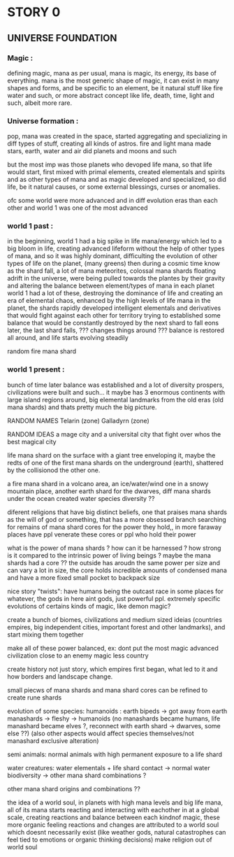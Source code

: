 # STORY 0

## UNIVERSE FOUNDATION

### Magic : 

defining magic, mana as per usual, mana is magic, its energy, its base of everything.
mana is the most generic shape of magic, it can exist in many shapes and forms, and be specific to an element,
be it natural stuff 
like fire water and such,
or more abstract concept 
like life, death, time, light 
and such, albeit more rare.

### Universe formation :

pop, mana was created in the space, started aggregating and specializing in diff types of stuff, creating all kinds of astros.
fire and light mana made stars, earth, water and air did planets and moons and such

but the most imp was those planets who devoped life mana, so that life would start, first mixed with primal elements, created elementals and spirits and as other types of mana and as magic developed and specialized, so did life, be it natural causes, or some external blessings, curses or anomalies.

ofc some world were more advanced and in diff evolution eras than each other and world 1 was one of the most advanced

### world 1 past :

in the beginning, world 1 had a big spike in life mana/energy which led to a big bloom in life, creating advanced lifeform without the help of other types of mana, and so it was highly dominant, difficulting the evolution of other types of life on the planet, (many greens)
then during a cosmic time know as the shard fall, a lot of mana meteorites, colossal mana shards floating adrift in the universe, were being pulled towards the plantes by their gravity and altering the balance between element/types of mana in each planet
world 1 had a lot of these, destroying the dominance of life and creating an era of elemental chaos, enhanced by the high levels of life mana in the planet, the shards rapidly developed intelligent elementals and derivatives that would fight against each other for territory trying to established some balance that would be constantly destroyed by the next shard to fall
eons later, the last shard falls, ??? changes things around ??? balance is restored all around, and life starts evolving steadily

random fire mana shard

### world 1 present :

bunch of time later balance was established and a lot of diversity prospers, civilizations were built and such...
it maybe has 3 enormous continents with large island regions around, big elemental landmarks from the old eras (old mana shards) and thats pretty much the big picture.

RANDOM NAMES
Telarin (zone)
Galladyrn (zone)

RANDOM IDEAS
a mage city and a universital city that fight over whos the best magical city

life mana shard on the surface with a giant tree enveloping it, maybe the redts of one of the first mana shards on the underground (earth), shattered by the collisionod the other one.

a fire mana shard in a volcano area, an ice/water/wind one in a snowy mountain place, another earth shard for the dwarves, diff mana shards under the ocean created water species diversity ??

diferent religions that have big distinct beliefs, one that praises mana shards as the will of god or something, that has a more obsessed branch searching for remains of mana shard cores for the power they hold,, in more faraway places have ppl venerate these cores or ppl who hold their power

what is the power of mana shards ? how can it be harnessed ? how strong is it compared to the intrinsic power of living beings ? maybe the mana shards had a core ?? the outside has aroudn the same power per size and can vary a lot in size, the core holds incredible amounts of condensed mana and have a more fixed small pocket to backpack size

nice story "twists": have humans being the outcast race in some places for whatever, 
the gods in here aint gods, just powerful ppl.
extremely specific evolutions of certains kinds of magic, like demon magic? 

create a bunch of biomes, civilizations and medium sized ideias (countries  empires, big independent cities, important forest and other landmarks), and start mixing them together

make all of these power balanced, ex: dont put the most magic advanced civilization close to an enemy magic less country

create history not just story, which empires first began, what led to it and how borders and landscape change.

small piecws of mana shards and mana shard cores can be refined to create rune shards

evolution of some species:
humanoids :
earth bipeds -> got away from earth manashards -> fleshy -> humanoids (no manashards became humans, life manashard became elves ?, reconnect with earth shard -> dwarves, some else ??) (also other aspects would affect species themselves/not manashard exclusive alteration)

semi animals:
normal animals with high permanent exposure to a life shard

water creatures:
water elementals + life shard contact -> normal water biodiversity -> other mana shard combinations ? 

other mana shard origins and combinations ??

the idea of a world soul, in planets with high mana levels and big life mana, all of its mana starts reacting and interacting with eachother in at a global scale, creating reactions and balance between each kindnof magic, these more organic feeling reactions and changes are attributed to a world soul which doesnt necessarily exist (like weather gods, natural catastrophes can feel tied to emotions or organic thinking decisions)
make religion out of world soul

